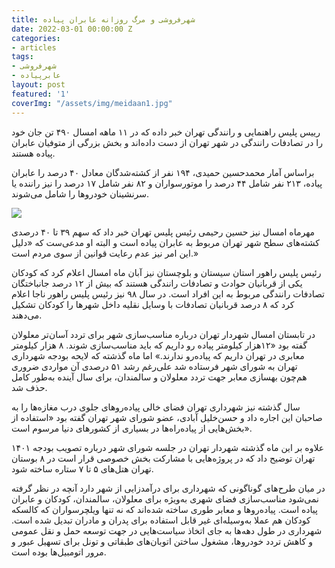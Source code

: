 ```yaml
---
title: شهرفروشی و مرگ روزانه عابران پیاده
date: 2022-03-01 00:00:00 Z
categories:
- articles
tags:
- شهرفروشی
- عابرپیاده
layout: post
featured: '1'
coverImg: "/assets/img/meidaan1.jpg"
---
```


رییس پلیس راهنمایی و رانندگی تهران خبر داده که در ۱۱ ماهه امسال ۴۹۰ تن جان خود را در تصادفات رانندگی در شهر تهران از دست داده‌اند و بخش بزرگی از متوفیان عابران پیاده هستند.

براساس آمار محمدحسین حمیدی، ۱۹۴ نفر از کشته‌شدگان معادل ۴۰ درصد را عابران پیاده، ۲۱۳ نفر شامل ۴۴ درصد را موتورسواران و ۸۲ نفر شامل ۱۷ درصد را نیز راننده یا سرنشینان خودروها را شامل می‌شوند.

![](/uploads/about-cover.jpg)

مهرماه امسال نیز حسین رحیمی رئیس پلیس تهران خبر داد که سهم ۳۹ تا ۴۰ درصدی کشته‌های سطح شهر تهران مربوط به عابران پیاده است و البته او مدعی‌ست که «دلیل این امر نیز عدم رعایت قوانین از سوی مردم است.»

رئیس پلیس راهور استان سیستان و بلوچستان نیز آبان ماه امسال اعلام کرد که کودکان یکی از قربانیان حوادث و تصادفات رانندگی هستند که بیش از ۱۲ درصد جانباختگان تصادفات رانندگی مربوط به این افراد است. در سال ۹۸ نیز رئیس پلیس راهور ناجا اعلام کرد که ۸ درصد قربانیان تصادفات با وسایل نقلیه داخل شهرها را کودکان تشکیل می‌دهند.

در تابستان امسال شهردار تهران درباره مناسب‌سازی شهر برای تردد آسان‌تر معلولان گفته بود «۱۲هزار کیلومتر پیاده رو داریم که باید مناسب‌سازی شوند. ۸ هزار کیلومتر معابری در تهران داریم که پیاده‌رو ندارند.» اما ماه گذشته که لایحه بودجه شهرداری تهران به شورای شهر فرستاده شد علی‌رغم رشد ۵۱ درصدی آن مواردی ضروری هم‌چون بهسازی معابر جهت تردد معلولان و سالمندان، برای سال آینده به‌طور کامل حذف شد.

سال گذشته نیز شهرداری تهران فضای خالی پیاده‌روهای جلوی درب مغازه‌ها را به صاحبان این اجاره داد و حسن‌خلیل آبادی، عضو شورای شهر تهران گفته بود «استفاده از بخش‌هایی از پیاده‌راه‌ها در بسیاری از کشورهای دنیا مرسوم است».

علاوه بر این ماه گذشته شهردار تهران در جلسه شورای شهر درباره تصویب بودجه ۱۴۰۱ تهران توضیح داد که در پروژه‌هایی با مشارکت بخش خصوصی قرار است در ۸ بوستان تهران هتل‌های ۵ تا ۷ ستاره ساخته شود.

در میان طرح‌های گوناگونی که شهرداری برای درآمدزایی از شهر دارد آنچه در نظر گرفته نمی‌شود مناسب‌‌سازی فضای شهری به‌ویژه برای معلولان، سالمندان، کودکان و عابران پیاده است. پیاده‌روها و معابر طوری ساخته شده‌اند که نه تنها ویلچرسواران که کالسکه کودکان هم عملا به‌وسیله‌ای غیر قابل استفاده برای پدران و مادران تبدیل شده است. شهرداری در طول دهه‌ها به جای اتخاذ سیاست‌هایی در جهت توسعه حمل و نقل عمومی و کاهش تردد خودروها، مشغول ساختن اتوبان‌های طبقاتی و تونل‌ برای تسهیل عبور و مرور اتومبیل‌ها بوده است.
